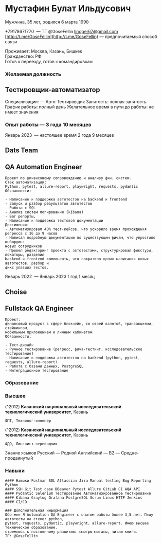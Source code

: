# Мустафин Булат Ильдусович

Мужчина, 35 лет, родился 6 марта 1990

+79178671770  — ТГ @GoseFellin
linoger67@gmail.com  
[http://t.me/GoseFellin](http://t.me/GoseFellin)  — предпочитаемый способ связи

Проживает: Москва, Казань, Бишкек  
Гражданство: РФ  
Готов к переезду, готов к командировкам  

### Желаемая должность  
## Тестировщик-автоматизатор  

Специализации:
— Авто-Тестировщик
Занятость: полная занятость
График работы: полный день
Желательное время в пути до работы: не имеет значения

### Опыт работы — 3 года 10 месяцев

Январь 2023  —
настоящее время
2 года 9 месяцев

## Dats Team
## QA Automation Engineer

```
Проект по финансовому сопровождению и анализу фин. систем.
Стек автоматизации:
Python, pytest, allure-report, playwright, requests, pydantic
Обязанности:

- Написание и поддержка автотестов на backend и frontend
- Запуск и разбор результатов автотестов
- Работа с SQL
- Анализ систем логирования (kibana)
- Баг репорты,
- Написание и поддержка тестовой документации
Достижения:
- Автоматизировал 40% тест-кейсов, что ускорило время прохождения регресса с 16 до 9 часов
- Написал подробную документацию по существующим фичам, что упростило онбординг
новых сотрудников
- Провел рефакторинг проекта с автотестами, структурировал фикстуры, локаторы, разделил
backend и frontend компоненты, что сократило время написания новых автотестов, разбор и
фикс упавших тестов.
```
Январь 2022  —
Январь 2023
1 год 1 месяц

## Choise
## Fullstack QA Engineer

```
Проект:
финансовый продукт в сфере блокчейн, со своей валютой, транзакциями, стейкингом,
мобильным приложением и личным кабинетом
Обязанности:

- Тест-дизайн
- Ручное тестирование (регресс, фича-тестинг, исследовательское тестирование)
- Написание и поддержка автотестов на backend (python, pytest, requests, allure-report)
- Работа с базами данных, PostgreSQL
- Интеграционное тестирование
```
### Образование
### Высшее

(^2012) **Казанский национальный исследовательский технологический университет**, Казань
```
ФПТ, Технолог-инженер
```
(^2012) **Казанский национальный исследовательский технологический университет**, Казань

```
ФДО, Лингвист-переводчик
```
Знание языков Русский — Родной
Английский — B2 — Средне-продвинутый

### Навыки
```
#### Навыки Postman SQL Atlassian Jira Manual testing Bug Reporting Python
#### SSH Git Test case DBeaver Pytest Allure GitLab CI AQA API
#### Pydantic Selenium Тестирование Автоматизированное тестирование
#### Kibana Graylog Grafana PostgreSQL Scrum Linux HTTP Jenkins
#### CI/CD

### Дополнительная информация
Обо мне Я Automation QA Engineer с опытом работы более 3,5 лет. Пишу автотесты на стеке: python,
pytest, requests, pydantic, playwright, allure-report. Имею высшее техническое образование,
стремлюсь к постоянному развитию: смотрю митапы, читаю книги.
ТГ: @GoseFellin


